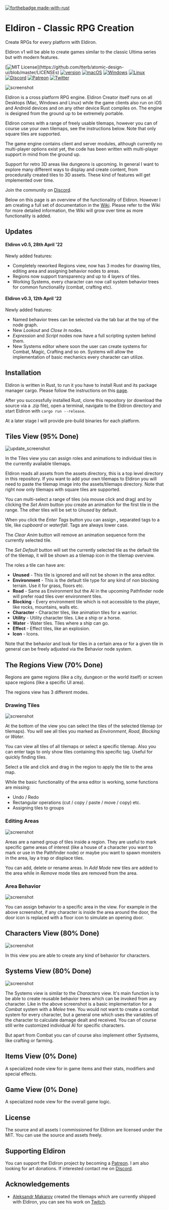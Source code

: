 [![forthebadge made-with-rust](http://ForTheBadge.com/images/badges/made-with-rust.svg)](https://www.rust-lang.org/)

# Eldiron - Classic RPG Creation

Create RPGs for every platform with Eldiron.

 Eldiron v1 will be able to create games similar to the classic Ultima series but with modern features.

[![MIT License](https://img.shields.io/apm/l/atomic-design-ui.svg?)](https://github.com/tterb/atomic-design-ui/blob/master/LICENSEs) [![version](https://img.shields.io/badge/version-0.5-red.svg)](https://shields.io/) [![macOS](https://svgshare.com/i/ZjP.svg)](https://svgshare.com/i/ZjP.svg) [![Windows](https://svgshare.com/i/ZhY.svg)](https://svgshare.com/i/ZhY.svg) [![Linux](https://svgshare.com/i/Zhy.svg)](https://svgshare.com/i/Zhy.svg) [![Discord](https://badgen.net/badge/icon/discord?icon=discord&label)](https://discord.gg/ZrNj6baSZU) [![Patreon](https://badgen.net/badge/icon/patreon?icon=patreon&label)](https://patreon.com/eldiron) [![Twitter](https://badgen.net/badge/icon/twitter?icon=twitter&label)](https://twitter.com/MarkusMoenig)

<!---
[![YouTube](https://img.shields.io/badge/YouTube-FF0000?style=for-the-badge&logo=youtube&logoColor=white)](https://www.youtube.com/channel/UCCmrO356zLQv_m8dPEqBUfA)
-->

![screenshot](docs/moody_goes_raiding_3.gif)

Eldiron is a cross platform RPG engine. Eldiron Creator itself runs on all Desktops (Mac, Windows and Linux) while the game clients also run on iOS and Android devices and on any other device Rust compiles on. The engine is designed from the ground up to be extremely portable.

Eldiron comes with a range of freely usable tilemaps, however you can of course use your own tilemaps, see the instructions below. Note that only square tiles are supported.

The game engine contains client and server modules, although currently no multi-player options exist yet, the code has been written with multi-player support in mind from the ground up.

Support for retro 3D areas like dungeons is upcoming. In general I want to explore many different ways to display and create content, from procedurally created tiles to 3D assets. These kind of features will get implemented over time.

Join the community on [Discord](https://discord.gg/ZrNj6baSZU).

Below on this page is an overview of the functionality of Eldiron. However I am creating a full set of documentation in the [Wiki](https://github.com/markusmoenig/Eldiron/wiki). Please refer to the Wiki for more detailed information, the Wiki will grow over time as more functionality is added.

<!---
I also try to maintain a development blog on [YouTube](https://www.youtube.com/channel/UCCmrO356zLQv_m8dPEqBUfA).
-->

## Updates

#### Eldiron v0.5, 28th April '22

Newly added features:

* Completely reworked Regions view, now has 3 modes for drawing tiles, editing area and assigning behavior nodes to areas.
* Regions now support transparency and up to 4 layers of tiles.
* Working Systems, every character can now call system behavior trees for common functionality (combat, crafting etc).

#### Eldiron v0.3, 12th April '22

Newly added features:

* Named behavior trees can be selected via the tab bar at the top of the node graph.
* New *Lookout* and *Close In* nodes.
* *Expression* and *Script* nodes now have a full scripting system behind them.
* New Systems editor where soon the user can create systems for Combat, Magic, Crafting and so on. Systems will allow the implementation of basic mechanics every character can utilize.

## Installation

Eldiron is written in Rust, to run it you have to install Rust and its package manager cargo. Please follow the instructions on this [page](https://www.rust-lang.org/tools/install).

After you successfully installed Rust, clone this repository (or download the source via a .zip file), open a terminal, navigate to the Eldiron directory and start Eldiron with `cargo run --release`.

At a later stage I will provide pre-build binaries for each platform.

## Tiles View (95% Done)

![update_screenshot](docs/screen_tiles.png)

In the Tiles view you can assign roles and animations to individual tiles in the currently available tilemaps.

Eldiron reads all assets from the assets directory, this is a top level directory in this repository. If you want to add your own tilemaps to Eldiron you will need to paste the tilemap image into the assets/tilemaps directory. Note that right now only tilemaps with square tiles are supported.

You can multi-select a range of tiles (via mouse click and drag) and by clicking the *Set Anim* button you create an animation for the first tile in the range. The other tiles will be set to *Unused* by default.

When you click the *Enter Tags* button you can assign **,** separated tags to a tile, like *cupboard* or *waterfall*. Tags are always lower case.

The *Clear Anim* button will remove an animation sequence form the currently selected tile.

The *Set Default* button will set the currently selected tile as the default tile of the tilemap, it will be shown as a tilemap icon in the tilemap overview.

The roles a tile can have are:

* **Unused** - This tile is ignored and will not be shown in the area editor.
* **Environment** - This is the default tile type for any kind of non blocking terrain. Use it for grass, floors etc.
* **Road** - Same as Environment but the AI in the upcoming Pathfinder node will prefer road tiles over environment tiles.
* **Blocking** - Every environment tile which is not accessible to the player, like rocks, mountains, walls etc.
* **Character** - Character tiles, like animation tiles for a warrior.
* **Utility** - Utility character tiles. Like a ship or a horse.
* **Water** - Water tiles. Tiles where a ship can go.
* **Effect** - Effect tiles, like an explosion.
* **Icon** - Icons.

Note that the behavior and look for tiles in a certain area or for a given tile in general can be freely adjusted via the Behavior node system.

## The Regions View (70% Done)

Regions are game regions (like a city, dungeon or the world itself) or screen space regions (like a specific UI area).

The regions view has 3 different modes.

### Drawing Tiles

![screenshot](docs/screen_regions_tiles.png)

At the bottom of the view you can select the tiles of the selected tilemap (or tilemaps). You will see all tiles you marked as *Environment*, *Road*, *Blocking* or *Water*.

You can view all tiles of all tilemaps or select a specific tilemap. Also you can enter tags to only show tiles containing this specific tag. Useful for quickly finding tiles.

Select a tile and click and drag in the region to apply the tile to the area map.

While the basic functionality of the area editor is working, some functions are missing:

* Undo / Redo
* Rectangular operations (cut / copy / paste / move / copy) etc.
* Assigning tiles to groups

### Editing Areas

![screenshot](docs/screen_regions_areas.png)

Areas are a named group of tiles inside a region. They are useful to mark specific game areas of interest (like a house of a character you want to mark or use in the Pathfinder node) or maybe you want to spawn monsters in the area, lay a trap or displace tiles.

You can add, delete or rename areas. In *Add Mode* new tiles are added to the area while in *Remove* mode tiles are removed from the area.

### Area Behavior

![screenshot](docs/screen_regions_behavior.png)

You can assign behavior to a specific area in the view. For example in the above screenshot, if any character is inside the area around the door, the door icon is replaced with a floor icon to simulate an opening door.

## Characters View (80% Done)

![screenshot](docs/screen_characters.png)

In this view you are able to create any kind of behavior for characters.

## Systems View (80% Done)

![screenshot](docs/screen_systems.png)

The Systems view is similar to the *Characters* view. It's main function is to be able to create reusable behavior trees which can be invoked from any character. Like in the above screenshot is a basic implementation for a *Combat* system with a *Melee* tree. You would not want to create a combat system for every character, but a general one which uses the variables of the character to calculate damage dealt and received. You can of course still write customized individual AI for specific characters.

But apart from Combat you can of course also implement other Systsems, like crafting or farming.

## Items View (0% Done)

A specialized node view for in game items and their stats, modifiers and special effects.

## Game View (0% Done)

A specialized node view for the overall game logic.

## License

The source and all assets I commissioned for Eldiron are licensed under the MIT. You can use the source and assets freely.

## Supporting Eldiron

You can support the Eldiron project by becoming a [Patreon](https://patreon.com/eldiron). I am also looking for art donations. If interested contact me on [Discord](https://discord.gg/ZrNj6baSZU).

## Acknowledgements

* [Aleksandr Makarov](@iknowkingrabbit) created the tilemaps which are currently shipped with Eldiron, you can see his work on [Twitch](https://iknowkingrabbit.itch.io).


